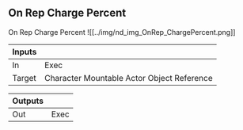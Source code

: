 ## On Rep Charge Percent
On Rep Charge Percent
![[../img/nd_img_OnRep_ChargePercent.png]]

|Inputs||
|--|--|
| In | Exec |
| Target | Character Mountable Actor Object Reference |

|Outputs||
|--|--|
| Out | Exec |

